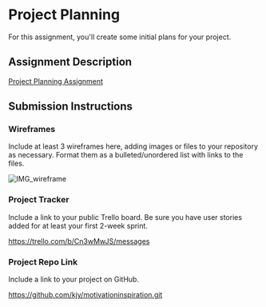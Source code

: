 # Project Planning
For this assignment, you'll create some initial plans for your project.

## Assignment Description
[Project Planning Assignment](https://education.launchcode.org/liftoff/modules/assignments/project-planning)

## Submission Instructions

### Wireframes

Include at least 3 wireframes here, adding images or files to your repository as necessary. Format them as a bulleted/unordered list with links to the files.

![IMG_wireframe](https://user-images.githubusercontent.com/4314197/114483034-44cfc480-9bcd-11eb-9efc-083f202a952d.jpeg)


### Project Tracker

Include a link to your public Trello board. Be sure you have user stories added for at least your first 2-week sprint.

https://trello.com/b/Cn3wMwJS/messages

### Project Repo Link

Include a link to your project on GitHub.

https://github.com/kjy/motivationinspiration.git


